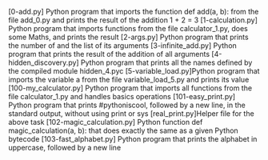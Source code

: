 [0-add.py] Python program that imports the function def add(a, b): from the file add_0.py and prints the result of the addition 1 + 2 = 3
[1-calculation.py] Python program that imports functions from the file calculator_1.py, does some Maths, and prints the result
[2-args.py] Python program that prints the number of and the list of its arguments
[3-infinite_add.py] Python program that prints the result of the addition of all arguments
[4-hidden_discovery.py] Python program that prints all the names defined by the compiled module hidden_4.pyc
[5-variable_load.py]Python program that imports the variable a from the file variable_load_5.py and prints its value
[100-my_calculator.py] Python program that imports all functions from the file calculator_1.py and handles basics operations
[101-easy_print.py] Python program that prints #pythoniscool, followed by a new line, in the standard output, without using print or sys
[real_print.py]Helper file for the above task
[102-magic_calculation.py] Python function def magic_calculation(a, b): that does exactly the same as a given Python bytecode
[103-fast_alphabet.py] Python program that prints the alphabet in uppercase, followed by a new line
